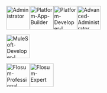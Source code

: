 
<img alt="Administrator" src="https://user-images.githubusercontent.com/44835435/210499588-6afbef42-7624-4eb2-8967-e609b8a2d0bd.png" width=64 height=64 /><img alt="Platform-App-Builder" src="https://user-images.githubusercontent.com/44835435/210500769-028397e8-4695-4bbf-acb4-d31062b883fe.png" width=64 height=64 /><img alt="Platform-Developer-I" src="https://user-images.githubusercontent.com/44835435/210501113-68046ea5-adc9-4f4e-b8ce-a428e3d95154.png" width=64 height=64 /><img alt="Advanced-Administrator" src="https://user-images.githubusercontent.com/44835435/210501128-91cafa1a-e70e-4000-82ae-241036a7ed21.png" width=64 height=64 />

<img alt="MuleSoft-Developer-I" src="https://user-images.githubusercontent.com/44835435/210501139-38593aee-2476-4802-8ebf-b92fa5098f91.png" width=64 height=64 />

<img alt="Flosum-Professional" src="https://user-images.githubusercontent.com/44835435/210506568-030266c9-3753-4fc2-b7b9-d634c8aa0ab2.png" width=64 height=64 /><img alt="Flosum-Expert" src="https://user-images.githubusercontent.com/44835435/210734602-479e4e06-bb81-4f88-829c-ae07d1538345.png" width=64 height=64 />
